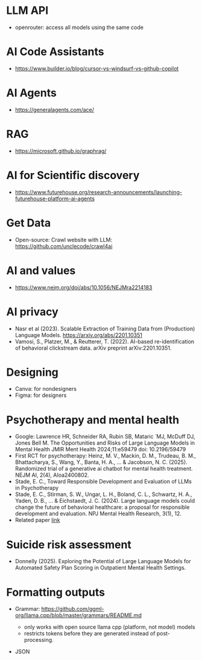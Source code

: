 
# LLM API
- openrouter: access all models using the same code

# AI Code Assistants
- https://www.builder.io/blog/cursor-vs-windsurf-vs-github-copilot

# AI Agents
- https://generalagents.com/ace/

# RAG
- https://microsoft.github.io/graphrag/ 

# AI for Scientific discovery
- https://www.futurehouse.org/research-announcements/launching-futurehouse-platform-ai-agents

# Get Data
- Open-source: Crawl website with LLM: https://github.com/unclecode/crawl4ai  

# AI and values
- https://www.nejm.org/doi/abs/10.1056/NEJMra2214183

# AI privacy 
- Nasr et al (2023). Scalable Extraction of Training Data from (Production) Language Models. https://arxiv.org/abs/2201.10351
- Vamosi, S., Platzer, M., & Reutterer, T. (2022). AI-based re-identification of behavioral clickstream data. arXiv preprint arXiv:2201.10351.

# Designing
- Canva: for nondesigners
- Figma: for designers

# Psychotherapy and mental health
- Google: Lawrence HR, Schneider RA, Rubin SB, Mataric ́ MJ, McDuff DJ, Jones Bell M. The Opportunities and Risks of Large Language Models in Mental Health JMIR Ment Health 2024;11:e59479 doi: 10.2196/59479
- First RCT for psychotherapy: Heinz, M. V., Mackin, D. M., Trudeau, B. M., Bhattacharya, S., Wang, Y., Banta, H. A., ... & Jacobson, N. C. (2025). Randomized trial of a generative ai chatbot for mental health treatment. NEJM AI, 2(4), AIoa2400802.
- Stade, E. C., Toward Responsible Development and Evaluation of LLMs in Psychotherapy
- Stade, E. C., Stirman, S. W., Ungar, L. H., Boland, C. L., Schwartz, H. A., Yaden, D. B., ... & Eichstaedt, J. C. (2024). Large language models could change the future of behavioral healthcare: a proposal for responsible development and evaluation. NPJ Mental Health Research, 3(1), 12.
- Related paper [link](https://www.nature.com/articles/s44184-024-00056-z.pdf)  

# Suicide risk assessment
- Donnelly (2025). Exploring the Potential of Large Language Models for Automated Safety Plan Scoring in Outpatient Mental Health Settings. 


# Formatting outputs
- Grammar: https://github.com/ggml-org/llama.cpp/blob/master/grammars/README.md
  - only works with open source llama cpp (platform, not model) models
  - restricts tokens before they are generated instead of post-processing.
 
- JSON

  

